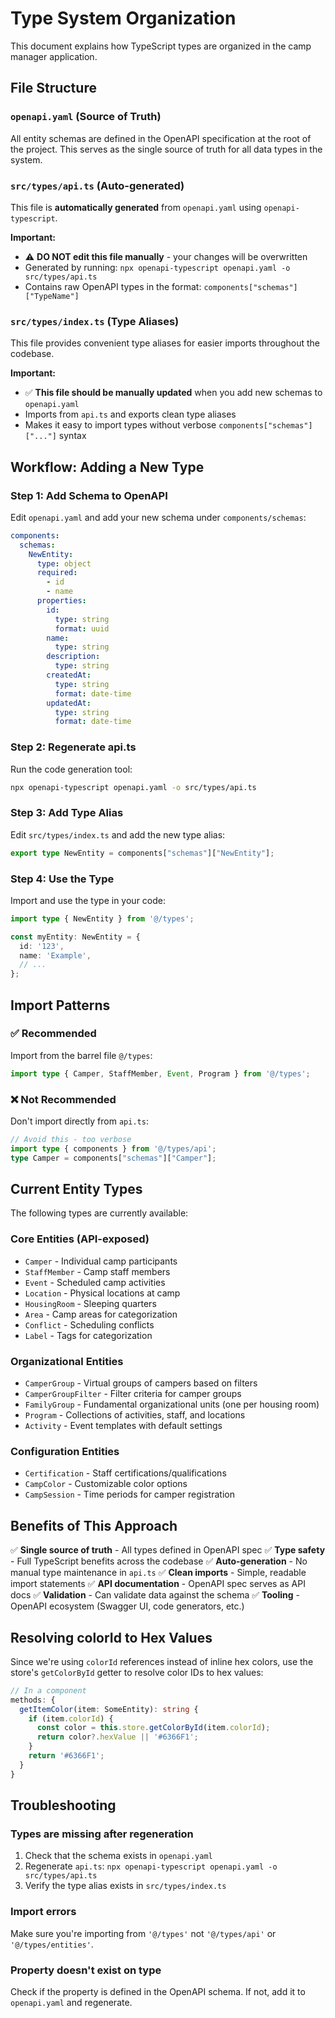 # Type System Organization

This document explains how TypeScript types are organized in the camp manager application.

## File Structure

### `openapi.yaml` (Source of Truth)

All entity schemas are defined in the OpenAPI specification at the root of the project. This serves as the single source of truth for all data types in the system.

### `src/types/api.ts` (Auto-generated)

This file is **automatically generated** from `openapi.yaml` using `openapi-typescript`.

**Important:**
- ⚠️ **DO NOT edit this file manually** - your changes will be overwritten
- Generated by running: `npx openapi-typescript openapi.yaml -o src/types/api.ts`
- Contains raw OpenAPI types in the format: `components["schemas"]["TypeName"]`

### `src/types/index.ts` (Type Aliases)

This file provides convenient type aliases for easier imports throughout the codebase.

**Important:**
- ✅ **This file should be manually updated** when you add new schemas to `openapi.yaml`
- Imports from `api.ts` and exports clean type aliases
- Makes it easy to import types without verbose `components["schemas"]["..."]` syntax

## Workflow: Adding a New Type

### Step 1: Add Schema to OpenAPI

Edit `openapi.yaml` and add your new schema under `components/schemas`:

```yaml
components:
  schemas:
    NewEntity:
      type: object
      required:
        - id
        - name
      properties:
        id:
          type: string
          format: uuid
        name:
          type: string
        description:
          type: string
        createdAt:
          type: string
          format: date-time
        updatedAt:
          type: string
          format: date-time
```

### Step 2: Regenerate api.ts

Run the code generation tool:

```bash
npx openapi-typescript openapi.yaml -o src/types/api.ts
```

### Step 3: Add Type Alias

Edit `src/types/index.ts` and add the new type alias:

```typescript
export type NewEntity = components["schemas"]["NewEntity"];
```

### Step 4: Use the Type

Import and use the type in your code:

```typescript
import type { NewEntity } from '@/types';

const myEntity: NewEntity = {
  id: '123',
  name: 'Example',
  // ...
};
```

## Import Patterns

### ✅ Recommended

Import from the barrel file `@/types`:

```typescript
import type { Camper, StaffMember, Event, Program } from '@/types';
```

### ❌ Not Recommended

Don't import directly from `api.ts`:

```typescript
// Avoid this - too verbose
import type { components } from '@/types/api';
type Camper = components["schemas"]["Camper"];
```

## Current Entity Types

The following types are currently available:

### Core Entities (API-exposed)
- `Camper` - Individual camp participants
- `StaffMember` - Camp staff members
- `Event` - Scheduled camp activities
- `Location` - Physical locations at camp
- `HousingRoom` - Sleeping quarters
- `Area` - Camp areas for categorization
- `Conflict` - Scheduling conflicts
- `Label` - Tags for categorization

### Organizational Entities
- `CamperGroup` - Virtual groups of campers based on filters
- `CamperGroupFilter` - Filter criteria for camper groups
- `FamilyGroup` - Fundamental organizational units (one per housing room)
- `Program` - Collections of activities, staff, and locations
- `Activity` - Event templates with default settings

### Configuration Entities
- `Certification` - Staff certifications/qualifications
- `CampColor` - Customizable color options
- `CampSession` - Time periods for camper registration

## Benefits of This Approach

✅ **Single source of truth** - All types defined in OpenAPI spec
✅ **Type safety** - Full TypeScript benefits across the codebase
✅ **Auto-generation** - No manual type maintenance in `api.ts`
✅ **Clean imports** - Simple, readable import statements
✅ **API documentation** - OpenAPI spec serves as API docs
✅ **Validation** - Can validate data against the schema
✅ **Tooling** - OpenAPI ecosystem (Swagger UI, code generators, etc.)

## Resolving colorId to Hex Values

Since we're using `colorId` references instead of inline hex colors, use the store's `getColorById` getter to resolve color IDs to hex values:

```typescript
// In a component
methods: {
  getItemColor(item: SomeEntity): string {
    if (item.colorId) {
      const color = this.store.getColorById(item.colorId);
      return color?.hexValue || '#6366F1';
    }
    return '#6366F1';
  }
}
```

## Troubleshooting

### Types are missing after regeneration

1. Check that the schema exists in `openapi.yaml`
2. Regenerate `api.ts`: `npx openapi-typescript openapi.yaml -o src/types/api.ts`
3. Verify the type alias exists in `src/types/index.ts`

### Import errors

Make sure you're importing from `'@/types'` not `'@/types/api'` or `'@/types/entities'`.

### Property doesn't exist on type

Check if the property is defined in the OpenAPI schema. If not, add it to `openapi.yaml` and regenerate.
